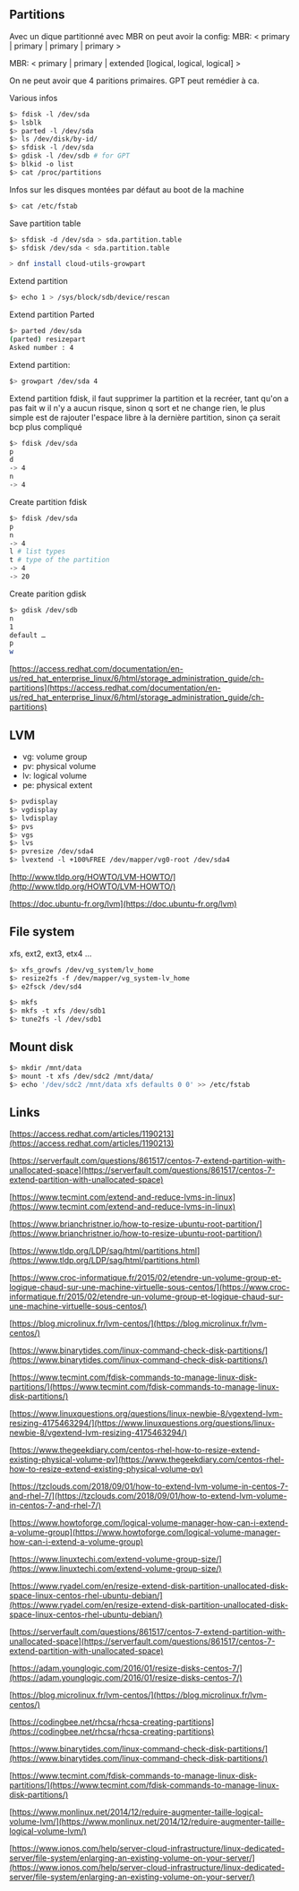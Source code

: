 ## Partitions

Avec un dique partitionné avec MBR on peut avoir la config:
MBR: < primary | primary | primary | primary >

MBR: < primary | primary | extended [logical, logical, logical] >

On ne peut avoir que 4 paritions primaires. GPT peut remédier à ca.

Various infos
``` bash
$> fdisk -l /dev/sda
$> lsblk
$> parted -l /dev/sda
$> ls /dev/disk/by-id/
$> sfdisk -l /dev/sda
$> gdisk -l /dev/sdb # for GPT
$> blkid -o list
$> cat /proc/partitions
```

Infos sur les disques montées par défaut au boot de la machine
``` bash
$> cat /etc/fstab
```

Save partition table
``` bash
$> sfdisk -d /dev/sda > sda.partition.table
$> sfdisk /dev/sda < sda.partition.table
```

``` bash
> dnf install cloud-utils-growpart
```

Extend partition
``` bash
$> echo 1 > /sys/block/sdb/device/rescan
```

Extend partition Parted
``` bash
$> parted /dev/sda
(parted) resizepart
Asked number : 4
```

Extend partition:
``` bash
$> growpart /dev/sda 4
```

Extend partition fdisk, il faut supprimer la partition et la recréer, tant qu'on a pas fait w il n'y a aucun risque, sinon q sort et ne change rien, le plus simple est de rajouter l'espace libre à la dernière partition, sinon ça serait bcp plus compliqué
``` bash
$> fdisk /dev/sda
p
d
-> 4
n
-> 4
```

Create partition fdisk
``` bash
$> fdisk /dev/sda
p
n
-> 4
l # list types
t # type of the partition
-> 4
-> 20
```

Create parition gdisk
``` bash
$> gdisk /dev/sdb
n
1
default …
p
w
```

[https://access.redhat.com/documentation/en-us/red_hat_enterprise_linux/6/html/storage_administration_guide/ch-partitions](https://access.redhat.com/documentation/en-us/red_hat_enterprise_linux/6/html/storage_administration_guide/ch-partitions)

## LVM

- vg: volume group
- pv: physical volume
- lv: logical volume
- pe: physical extent

``` bash
$> pvdisplay
$> vgdisplay
$> lvdisplay
$> pvs
$> vgs
$> lvs
$> pvresize /dev/sda4
$> lvextend -l +100%FREE /dev/mapper/vg0-root /dev/sda4
```

[http://www.tldp.org/HOWTO/LVM-HOWTO/](http://www.tldp.org/HOWTO/LVM-HOWTO/)

[https://doc.ubuntu-fr.org/lvm](https://doc.ubuntu-fr.org/lvm)

## File system

xfs, ext2, ext3, etx4 ...

``` bash
$> xfs_growfs /dev/vg_system/lv_home
$> resize2fs -f /dev/mapper/vg_system-lv_home
$> e2fsck /dev/sd4
```

``` bash
$> mkfs
$> mkfs -t xfs /dev/sdb1
$> tune2fs -l /dev/sdb1
```

## Mount disk

``` bash
$> mkdir /mnt/data
$> mount -t xfs /dev/sdc2 /mnt/data/
$> echo '/dev/sdc2 /mnt/data xfs defaults 0 0' >> /etc/fstab
```

## Links

[https://access.redhat.com/articles/1190213](https://access.redhat.com/articles/1190213)

[https://serverfault.com/questions/861517/centos-7-extend-partition-with-unallocated-space](https://serverfault.com/questions/861517/centos-7-extend-partition-with-unallocated-space)

[https://www.tecmint.com/extend-and-reduce-lvms-in-linux](https://www.tecmint.com/extend-and-reduce-lvms-in-linux)

[https://www.brianchristner.io/how-to-resize-ubuntu-root-partition/](https://www.brianchristner.io/how-to-resize-ubuntu-root-partition/)

[https://www.tldp.org/LDP/sag/html/partitions.html](https://www.tldp.org/LDP/sag/html/partitions.html)

[https://www.croc-informatique.fr/2015/02/etendre-un-volume-group-et-logique-chaud-sur-une-machine-virtuelle-sous-centos/](https://www.croc-informatique.fr/2015/02/etendre-un-volume-group-et-logique-chaud-sur-une-machine-virtuelle-sous-centos/)

[https://blog.microlinux.fr/lvm-centos/](https://blog.microlinux.fr/lvm-centos/)

[https://www.binarytides.com/linux-command-check-disk-partitions/](https://www.binarytides.com/linux-command-check-disk-partitions/)

[https://www.tecmint.com/fdisk-commands-to-manage-linux-disk-partitions/](https://www.tecmint.com/fdisk-commands-to-manage-linux-disk-partitions/)

[https://www.linuxquestions.org/questions/linux-newbie-8/vgextend-lvm-resizing-4175463294/](https://www.linuxquestions.org/questions/linux-newbie-8/vgextend-lvm-resizing-4175463294/)

[https://www.thegeekdiary.com/centos-rhel-how-to-resize-extend-existing-physical-volume-pv](https://www.thegeekdiary.com/centos-rhel-how-to-resize-extend-existing-physical-volume-pv)

[https://tzclouds.com/2018/09/01/how-to-extend-lvm-volume-in-centos-7-and-rhel-7/](https://tzclouds.com/2018/09/01/how-to-extend-lvm-volume-in-centos-7-and-rhel-7/)

[https://www.howtoforge.com/logical-volume-manager-how-can-i-extend-a-volume-group](https://www.howtoforge.com/logical-volume-manager-how-can-i-extend-a-volume-group)

[https://www.linuxtechi.com/extend-volume-group-size/](https://www.linuxtechi.com/extend-volume-group-size/)

[https://www.ryadel.com/en/resize-extend-disk-partition-unallocated-disk-space-linux-centos-rhel-ubuntu-debian/](https://www.ryadel.com/en/resize-extend-disk-partition-unallocated-disk-space-linux-centos-rhel-ubuntu-debian/)

[https://serverfault.com/questions/861517/centos-7-extend-partition-with-unallocated-space](https://serverfault.com/questions/861517/centos-7-extend-partition-with-unallocated-space)

[https://adam.younglogic.com/2016/01/resize-disks-centos-7/](https://adam.younglogic.com/2016/01/resize-disks-centos-7/)

[https://blog.microlinux.fr/lvm-centos/](https://blog.microlinux.fr/lvm-centos/)

[https://codingbee.net/rhcsa/rhcsa-creating-partitions](https://codingbee.net/rhcsa/rhcsa-creating-partitions)

[https://www.binarytides.com/linux-command-check-disk-partitions/](https://www.binarytides.com/linux-command-check-disk-partitions/)

[https://www.tecmint.com/fdisk-commands-to-manage-linux-disk-partitions/](https://www.tecmint.com/fdisk-commands-to-manage-linux-disk-partitions/)

[https://www.monlinux.net/2014/12/reduire-augmenter-taille-logical-volume-lvm/](https://www.monlinux.net/2014/12/reduire-augmenter-taille-logical-volume-lvm/)

[https://www.ionos.com/help/server-cloud-infrastructure/linux-dedicated-server/file-system/enlarging-an-existing-volume-on-your-server/](https://www.ionos.com/help/server-cloud-infrastructure/linux-dedicated-server/file-system/enlarging-an-existing-volume-on-your-server/)
